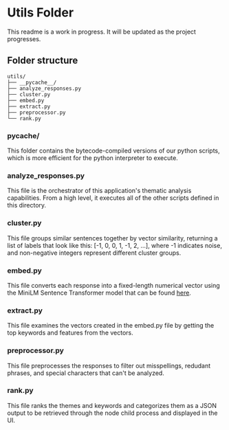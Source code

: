 # Utils Folder
This readme is a work in progress. It will be updated as the project progresses.

## Folder structure
```text
utils/
├── __pycache__/
├── analyze_responses.py
├── cluster.py
├── embed.py
├── extract.py
├── preprocessor.py
└── rank.py
```

### __pycache__/
This folder contains the bytecode-compiled versions of our python scripts, which is more efficient for the python interpreter to execute.

### analyze_responses.py
This file is the orchestrator of this application's thematic analysis capabilities. From a high level, it executes all of the other scripts defined in this directory.

### cluster.py
This file groups similar sentences together by vector similarity, returning a list of labels that look like this: [-1, 0, 0, 1, -1, 2, ...], where -1 indicates noise, and non-negative integers represent different cluster groups.

### embed.py
This file converts each response into a fixed-length numerical vector using the MiniLM Sentence Transformer model that can be found [here](https://huggingface.co/sentence-transformers/all-MiniLM-L6-v2/tree/main).

### extract.py
This file examines the vectors created in the embed.py file by getting the top keywords and features from the vectors.

### preprocessor.py
This file preprocesses the responses to filter out misspellings, redudant phrases, and special characters that can't be analyzed.

### rank.py
This file ranks the themes and keywords and categorizes them as a JSON output to be retrieved through the node child process and displayed in the UI.